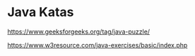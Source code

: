 # Java Katas

<https://www.geeksforgeeks.org/tag/java-puzzle/>

<https://www.w3resource.com/java-exercises/basic/index.php>
